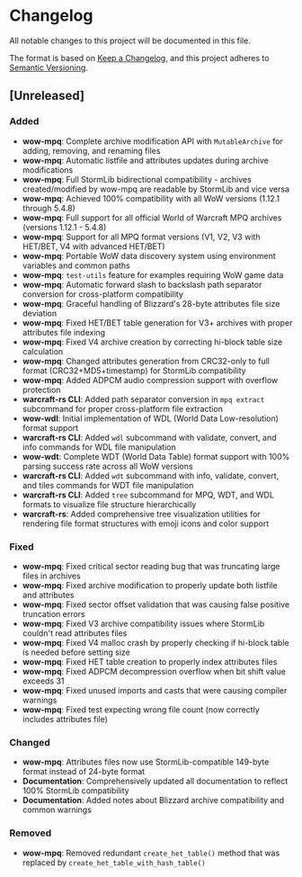 # Changelog

All notable changes to this project will be documented in this file.

The format is based on [Keep a Changelog](https://keepachangelog.com/en/1.0.0/),
and this project adheres to [Semantic Versioning](https://semver.org/spec/v2.0.0.html).

## [Unreleased]

### Added

- **wow-mpq**: Complete archive modification API with `MutableArchive` for adding, removing, and renaming files
- **wow-mpq**: Automatic listfile and attributes updates during archive modifications
- **wow-mpq**: Full StormLib bidirectional compatibility - archives created/modified by wow-mpq are readable by StormLib and vice versa
- **wow-mpq**: Achieved 100% compatibility with all WoW versions (1.12.1 through 5.4.8)
- **wow-mpq**: Full support for all official World of Warcraft MPQ archives (versions 1.12.1 - 5.4.8)
- **wow-mpq**: Support for all MPQ format versions (V1, V2, V3 with HET/BET, V4 with advanced HET/BET)
- **wow-mpq**: Portable WoW data discovery system using environment variables and common paths
- **wow-mpq**: `test-utils` feature for examples requiring WoW game data
- **wow-mpq**: Automatic forward slash to backslash path separator conversion for cross-platform compatibility
- **wow-mpq**: Graceful handling of Blizzard's 28-byte attributes file size deviation
- **wow-mpq**: Fixed HET/BET table generation for V3+ archives with proper attributes file indexing
- **wow-mpq**: Fixed V4 archive creation by correcting hi-block table size calculation
- **wow-mpq**: Changed attributes generation from CRC32-only to full format (CRC32+MD5+timestamp) for StormLib compatibility
- **wow-mpq**: Added ADPCM audio compression support with overflow protection
- **warcraft-rs CLI**: Added path separator conversion in `mpq extract` subcommand for proper cross-platform file extraction
- **wow-wdl**: Initial implementation of WDL (World Data Low-resolution) format support
- **warcraft-rs CLI**: Added `wdl` subcommand with validate, convert, and info commands for WDL file manipulation
- **wow-wdt**: Complete WDT (World Data Table) format support with 100% parsing success rate across all WoW versions
- **warcraft-rs CLI**: Added `wdt` subcommand with info, validate, convert, and tiles commands for WDT file manipulation
- **warcraft-rs CLI**: Added `tree` subcommand for MPQ, WDT, and WDL formats to visualize file structure hierarchically
- **warcraft-rs**: Added comprehensive tree visualization utilities for rendering file format structures with emoji icons and color support

### Fixed

- **wow-mpq**: Fixed critical sector reading bug that was truncating large files in archives
- **wow-mpq**: Fixed archive modification to properly update both listfile and attributes
- **wow-mpq**: Fixed sector offset validation that was causing false positive truncation errors
- **wow-mpq**: Fixed V3 archive compatibility issues where StormLib couldn't read attributes files
- **wow-mpq**: Fixed V4 malloc crash by properly checking if hi-block table is needed before setting size
- **wow-mpq**: Fixed HET table creation to properly index attributes files
- **wow-mpq**: Fixed ADPCM decompression overflow when bit shift value exceeds 31
- **wow-mpq**: Fixed unused imports and casts that were causing compiler warnings
- **wow-mpq**: Fixed test expecting wrong file count (now correctly includes attributes file)

### Changed

- **wow-mpq**: Attributes files now use StormLib-compatible 149-byte format instead of 24-byte format
- **Documentation**: Comprehensively updated all documentation to reflect 100% StormLib compatibility
- **Documentation**: Added notes about Blizzard archive compatibility and common warnings

### Removed

- **wow-mpq**: Removed redundant `create_het_table()` method that was replaced by `create_het_table_with_hash_table()`
